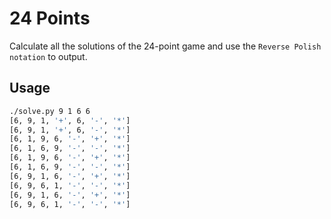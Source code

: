 # 24 Points

Calculate all the solutions of the 24-point game and use the `Reverse Polish notation` to output.

## Usage

```sh
./solve.py 9 1 6 6
[6, 9, 1, '+', 6, '-', '*']
[6, 9, 1, '+', 6, '-', '*']
[6, 1, 9, 6, '-', '+', '*']
[6, 1, 6, 9, '-', '-', '*']
[6, 1, 9, 6, '-', '+', '*']
[6, 1, 6, 9, '-', '-', '*']
[6, 9, 1, 6, '-', '+', '*']
[6, 9, 6, 1, '-', '-', '*']
[6, 9, 1, 6, '-', '+', '*']
[6, 9, 6, 1, '-', '-', '*']
```